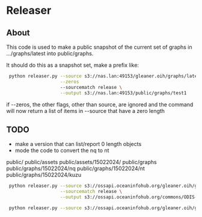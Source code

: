 # Releaser

## About

This code is used to make a public snapshot of the current
set of graphs in .../graphs/latest into public/graphs.

It should do this as a snapshot set, make a prefix like:

```bash
 python releaser.py --source s3://nas.lan:49153/gleaner.oih/graphs/latest \
                    --zeros
                    --sourcematch release \
                    --output s3://nas.lan:49153/public/graphs/test1
```

if --zeros, the other flags, other than source, are ignored and the command will now
return a list of items in --source that have a zero length

## TODO

- make a version that can list/report 0 length objects
- mode the code to convert the nq to nt

public/
public/assets
public/assets/15022024/
public/graphs
public/graphs/15022024/nq
public/graphs/15022024/nt
public/graphs/15022024/kuzu



```bash
 python releaser.py --source s3://ossapi.oceaninfohub.org/gleaner.oih/graphs/latest \
                    --sourcematch release \
                    --output s3://ossapi.oceaninfohub.org/commons/ODIS-KG-MAIN/latest
```

```bash
 python releaser.py --source s3://ossapi.oceaninfohub.org/gleaner.oih/graphs/latest --zeros
```
